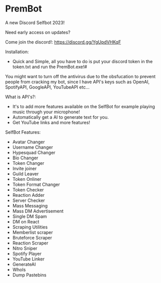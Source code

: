 # PremBot
A new Discord Selfbot 2023!

Need early access on updates?

Come join the discord!: https://discord.gg/YgUpdVHKqF

Installation:

- Quick and Simple, all you have to do is put your discord token in the token.txt and run the PremBot.exe!#

You might want to turn off the antivirus due to the obsfucation to prevent people from cracking my bot, since I have API's keys such as OpenAI, SpotifyAPI, GoogleAPI, YouTubeAPI etc...

What is API's?:
- It's to add more features available on the SelfBot for example playing music through your microphone!
- Automatically get a AI to generate text for you.
- Get YouTube links and more features!

SelfBot Features:

- Avatar Changer
- Username Changer
- Hypesquad Changer
- Bio Changer
- Token Changer
- Invite joiner
- Guild Leaver
- Token Onliner
- Token Format Changer
- Token Checker
- Reaction Adder
- Server Checker
- Mass Messaging
- Mass DM Advertisement
- Single DM Spam
- DM on React
- Scraping Utilities
- Memberlist scraper
- Bruteforce Scraper
- Reaction Scraper
- Nitro Sniper
- Spotify Player
- YouTube Linker
- GenerateAI
- WhoIs
- Dump Pastebins
